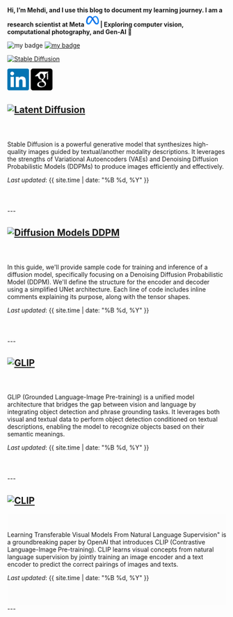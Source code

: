  
**Hi, I’m Mehdi, and I use this blog to document my learning journey. 
 I am a research scientist at Meta <img src="images/Meta.png"  width="30" height="30"> | Exploring computer vision, computational photography, and Gen-AI 🚀**

![my badge](https://badgen.net/badge/Mehdi_seyfi/red?icon=twitter)
[![my badge](https://badgen.net/badge/StableDiffusion/s/blue?icon=github)](posts/StableDiffusion.md)

[![Stable Diffusion](https://badgen.net/badge/icon/stable%20diffusion?icon=github&label)](posts/StableDiffusion.md)


[<img src="images/LinkedIn_logo_initials.png"  width="50" height="50">](https://www.linkedin.com/in/mehdi-seyfi-38189220/)   [<img src="images/googlescholar.png"  width="50" height="50">](https://scholar.google.ca/citations?user=6l0PmOEAAAAJ&hl=en)


## [![Latent Diffusion](https://img.shields.io/badge/Latent_Diffusion-grey?style=for-the-badge&logo=github)](posts/StableDiffusion.md)
<div style="background-color:rgba(246, 245, 250, 0.0470588); text-align:left; vertical-align: center; padding:40px 0;">
Stable Diffusion is a powerful generative model that synthesizes high-quality images guided by textual/another modality descriptions. It leverages the strengths of Variational Autoencoders (VAEs) and Denoising Diffusion Probabilistic Models (DDPMs) to produce images efficiently and effectively.
 
*Last updated*: {{ site.time | date: "%B %d, %Y" }}
</div>
---

## [![Diffusion Models DDPM](https://img.shields.io/badge/Diffusion_Models-grey?style=for-the-badge&logo=github)](posts/Diffusion.md)
<div style="background-color:rgba(246, 245, 250, 0.0470588); text-align:left; vertical-align: center; padding:40px 0;">
In this guide, we'll provide sample code for training and inference of a diffusion model, specifically focusing on a Denoising Diffusion Probabilistic Model (DDPM). We'll define the structure for the encoder and decoder using a simplified UNet architecture. Each line of code includes inline comments explaining its purpose, along with the tensor shapes.
 
*Last updated*: {{ site.time | date: "%B %d, %Y" }}
</div>
---

## [![GLIP](https://img.shields.io/badge/Grounded_Language_Image_Pre_training_(GLIP)-grey?style=for-the-badge&logo=github)](posts/GLIP.md)
<div style="background-color:rgba(246, 245, 250, 0.0470588); text-align:left; vertical-align: center; padding:40px 0;">
GLIP (Grounded Language-Image Pre-training) is a unified model architecture that bridges the gap between vision and language by integrating object detection and phrase grounding tasks. It leverages both visual and textual data to perform object detection conditioned on textual descriptions, enabling the model to recognize objects based on their semantic meanings.

*Last updated*: {{ site.time | date: "%B %d, %Y" }}
</div>
---

## [![CLIP](https://img.shields.io/badge/Learning_Transferable_Visual_Models_From_Natural_Language_Supervision_(CLIP)-grey?style=for-the-badge&logo=github)](posts/CLIP.md)
<div style="background-color:rgba(226, 225, 230, 0.0470588); text-align:left; vertical-align: center; padding:40px 0;">
Learning Transferable Visual Models From Natural Language Supervision" is a groundbreaking paper by OpenAI that introduces CLIP (Contrastive Language-Image Pre-training). CLIP learns visual concepts from natural language supervision by jointly training an image encoder and a text encoder to predict the correct pairings of images and texts.

*Last updated*: {{ site.time | date: "%B %d, %Y" }}
</div>
---



